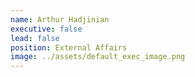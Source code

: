 ```yaml
---
name: Arthur Hadjinian
executive: false
lead: false
position: External Affairs
image: ../assets/default_exec_image.png
---
```

